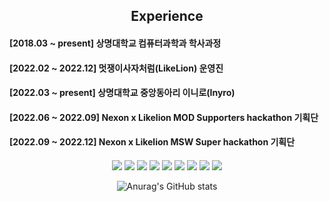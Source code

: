 
  
  <div>
    <div align = "center">
    <h2> Experience </h2>
  </div>
    <h4>[2018.03 ~ present]   상명대학교 컴퓨터과학과 학사과정 <h4>
    <h4>[2022.02 ~ 2022.12]   멋쟁이사자처럼(LikeLion) 운영진 <h4>
    <h4>[2022.03 ~ present]   상명대학교 중앙동아리 이니로(Inyro) <h4> 
    <h4>[2022.06 ~ 2022.09]   Nexon x Likelion MOD Supporters hackathon 기획단 <h4>
    <h4>[2022.09 ~ 2022.12]   Nexon x Likelion MSW Super hackathon 기획단 <h4>
  </div>
<div align = "center" >  
<p>
  <img src="https://img.shields.io/badge/Python-3776AB?Style=flat-squares&logo=Python&logoColor=white">  
  <img src="https://img.shields.io/badge/C-A8B9CC?Style=flat-squares&logo=C&logoColor=white">
  <img src="https://img.shields.io/badge/C++-00599C?Style=flat-squares&logo=C++&logoColor=white">
  <img src="https://img.shields.io/badge/Java-007396?Style=flat-squares&logo=Java&logoColor=white">  
  <img src="https://img.shields.io/badge/JavaScript-F7DF1E?Style=flat-squares&logo=JavaScript&logoColor=white">  
  <img src="https://img.shields.io/badge/MySQL-4479A1?Style=flat-squares&logo=MySQL&logoColor=white">
  <img src="https://img.shields.io/badge/html5-E34F26?Style=flat-squares&logo=html5&logoColor=white">
  <img src="https://img.shields.io/badge/css3-1572B6?Style=flat-squares&logo=css3&logoColor=white">
  <img src="https://img.shields.io/badge/jQuery-0769AD?Style=flat-squares&logo=jQuery&logoColor=white">
  
</p>


  
 ![Anurag's GitHub stats](https://github-readme-stats.vercel.app/api?username=SonSBiN&show_icons=true&theme=radical)
</div>


